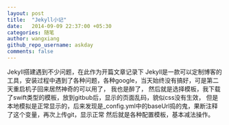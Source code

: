 ```yaml
---
layout: post
title:  "Jekyll小记"
date:   2014-09-09 22:37:00 +05:30
categories: 随笔
author: wangxiang
github_repo_username: askday
comments: false
---
```


Jekyll搭建遇到不少问题，在此作为开篇文章记录下
Jekyll是一款可以定制博客的工具，安装过程中遇到了各种问题，各种google，当天始终没有搞好，可是第二天重启机子回来居然神奇的可以用了，
我也是醉了，
然后就是选择模板，我下载了swift类型的模板，放到gitbub后，显示的页面乱码，貌似css没有生效，
但是本地模拟是正常显示的，后来发现是_config.yml中的baseUrl捣的鬼，果断注释了这个变量，再次上传git，显示正常
然后就是各种配置模板，基本减法操作。

